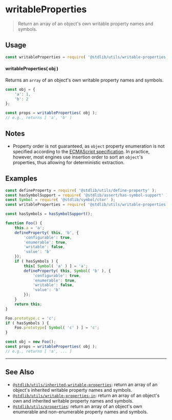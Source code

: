 <!--

@license Apache-2.0

Copyright (c) 2018 The Stdlib Authors.

Licensed under the Apache License, Version 2.0 (the "License");
you may not use this file except in compliance with the License.
You may obtain a copy of the License at

   http://www.apache.org/licenses/LICENSE-2.0

Unless required by applicable law or agreed to in writing, software
distributed under the License is distributed on an "AS IS" BASIS,
WITHOUT WARRANTIES OR CONDITIONS OF ANY KIND, either express or implied.
See the License for the specific language governing permissions and
limitations under the License.

-->

# writableProperties

> Return an array of an object's own writable property names and symbols.

<section class="usage">

## Usage

```javascript
const writableProperties = require( '@stdlib/utils/writable-properties' );
```

#### writableProperties( obj )

Returns an `array` of an object's own writable property names and symbols.

```javascript
const obj = {
    'a': 1,
    'b': 2
};

const props = writableProperties( obj );
// e.g., returns [ 'a', 'b' ]
```

</section>

<!-- /.usage -->

<section class="notes">

## Notes

-   Property order is not guaranteed, as `object` property enumeration is not specified according to the [ECMAScript specification][ecma-262-for-in]. In practice, however, most engines use insertion order to sort an `object`'s properties, thus allowing for deterministic extraction.

</section>

<!-- /.notes -->

<section class="examples">

## Examples

<!-- eslint no-undef: "error" -->

```javascript
const defineProperty = require( '@stdlib/utils/define-property' );
const hasSymbolSupport = require( '@stdlib/assert/has-symbol-support' );
const Symbol = require( '@stdlib/symbol/ctor' );
const writableProperties = require( '@stdlib/utils/writable-properties' );

const hasSymbols = hasSymbolSupport();

function Foo() {
    this.a = 'a';
    defineProperty( this, 'b', {
        'configurable': true,
        'enumerable': true,
        'writable': false,
        'value': 'b'
    });
    if ( hasSymbols ) {
        this[ Symbol( 'a' ) ] = 'a';
        defineProperty( this, Symbol( 'b' ), {
            'configurable': true,
            'enumerable': true,
            'writable': false,
            'value': 'b'
        });
    }
    return this;
}

Foo.prototype.c = 'c';
if ( hasSymbols ) {
    Foo.prototype[ Symbol( 'c' ) ] = 'c';
}

const obj = new Foo();
const props = writableProperties( obj );
// e.g., returns [ 'a', ... ]
```

</section>

<!-- /.examples -->

<!-- Section for related `stdlib` packages. Do not manually edit this section, as it is automatically populated. -->

<section class="related">

* * *

## See Also

-   <span class="package-name">[`@stdlib/utils/inherited-writable-properties`][@stdlib/utils/inherited-writable-properties]</span><span class="delimiter">: </span><span class="description">return an array of an object's inherited writable property names and symbols.</span>
-   <span class="package-name">[`@stdlib/utils/writable-properties-in`][@stdlib/utils/writable-properties-in]</span><span class="delimiter">: </span><span class="description">return an array of an object's own and inherited writable property names and symbols.</span>
-   <span class="package-name">[`@stdlib/utils/properties`][@stdlib/utils/properties]</span><span class="delimiter">: </span><span class="description">return an array of an object's own enumerable and non-enumerable property names and symbols.</span>

</section>

<!-- /.related -->

<!-- Section for all links. Make sure to keep an empty line after the `section` element and another before the `/section` close. -->

<section class="links">

[ecma-262-for-in]: https://262.ecma-international.org/5.1/#sec-12.6.4

<!-- <related-links> -->

[@stdlib/utils/inherited-writable-properties]: https://github.com/stdlib-js/stdlib/tree/develop/lib/node_modules/%40stdlib/utils/inherited-writable-properties

[@stdlib/utils/writable-properties-in]: https://github.com/stdlib-js/stdlib/tree/develop/lib/node_modules/%40stdlib/utils/writable-properties-in

[@stdlib/utils/properties]: https://github.com/stdlib-js/stdlib/tree/develop/lib/node_modules/%40stdlib/utils/properties

<!-- </related-links> -->

</section>

<!-- /.links -->
